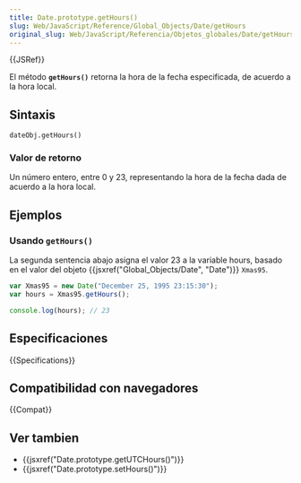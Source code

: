 ```yaml
---
title: Date.prototype.getHours()
slug: Web/JavaScript/Reference/Global_Objects/Date/getHours
original_slug: Web/JavaScript/Referencia/Objetos_globales/Date/getHours
---
```


{{JSRef}}

El método **`getHours()`** retorna la hora de la fecha especificada, de acuerdo a la hora local.

## Sintaxis

```
dateObj.getHours()
```

### Valor de retorno

Un número entero, entre 0 y 23, representando la hora de la fecha dada de acuerdo a la hora local.

## Ejemplos

### Usando `getHours()`

La segunda sentencia abajo asigna el valor 23 a la variable hours, basado en el valor del objeto {{jsxref("Global_Objects/Date", "Date")}} `Xmas95`.

```js
var Xmas95 = new Date("December 25, 1995 23:15:30");
var hours = Xmas95.getHours();

console.log(hours); // 23
```

## Especificaciones

{{Specifications}}

## Compatibilidad con navegadores

{{Compat}}

## Ver tambien

- {{jsxref("Date.prototype.getUTCHours()")}}
- {{jsxref("Date.prototype.setHours()")}}
